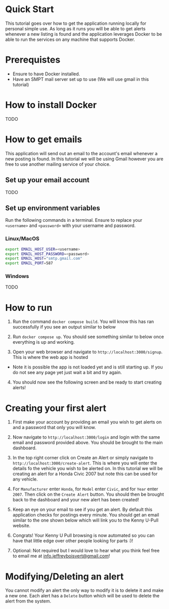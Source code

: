 # Quick Start

This tutorial goes over how to get the application running locally for personal simple use. As long as it runs you will be able to get alerts whenever a new listing is found and the application leverages Docker to be able to run the services on any machine that supports Docker.

# Prerequistes
- Ensure to have Docker installed.
- Have an SMPT mail server set up to use (We will use gmail in this tutorial)

# How to install Docker
TODO

# How to get emails
This application will send out an email to the account's email whenever a new posting is found. In this tutorial we will be using Gmail however you are free to use another mailing service of your choice.

## Set up your email account

TODO

## Set up environment variables

Run the following commands in a terminal. Ensure to replace your `<username>` and `<password>` with your username and password.

### Linux/MacOS
```bash
export EMAIL_HOST_USER=<username>
export EMAIL_HOST_PASSWORD=<password>
export EMAIL_HOST="smtp.gmail.com"
export EMAIL_PORT=587
```

### Windows
TODO


# How to run

1. Run the command `docker compose build`. You will know this has ran successfully if you see an output similar to below

2. Run `docker compose up`. You should see something similar to below once everything is up and working.

3. Open your web browser and navigate to `http://localhost:3000/signup`. This is where the web app is hosted
- Note it is possible the app is not loaded yet and is still starting up. If you do not see any page yet just wait a bit and try again.

4. You should now see the following screen and be ready to start creating alerts!

# Creating your first alert

1. First make your account by providing an email you wish to get alerts on and a password that only you will know.

2. Now navigate to `http://localhost:3000/login` and login with the same email and password provided above. You should be brought to the main dashboard.

3. In the top right corner click on Create an Alert or simply navigate to `http://localhost:3000/create-alert`. This is where you will enter the details fo the vehicle you wish to be alerted on. In this tutorial we will be creating an alert for a Honda Civic 2007 but note this can be used for any vehicle.

4. For `Manufacturer` enter `Honda`, for `Model` enter `Civic`, and for `Year` enter `2007`. Then click on the `Create Alert` button. You should then be brought back to the dashboard and your new alert has been created!

5. Keep an eye on your email to see if you get an alert. By default this application checks for postings every minute. You should get an email similar to the one shown below which will link you to the Kenny U-Pull website.

6. Congrats! Your Kenny U Pull browsing is now automated so you can have that little edge over other people looking for parts :)!

7. Optional: Not required but I would love to hear what you think feel free to email me at [info.jeffreyboisvert@gmail.com](mailto:info.jeffreyboisvert@gmail.com)!

# Modifying/Deleting an alert

You cannot modify an alert the only way to modify it is to delete it and make a new one.
Each alert has a `Delete` button which will be used to delete the alert from the system.
